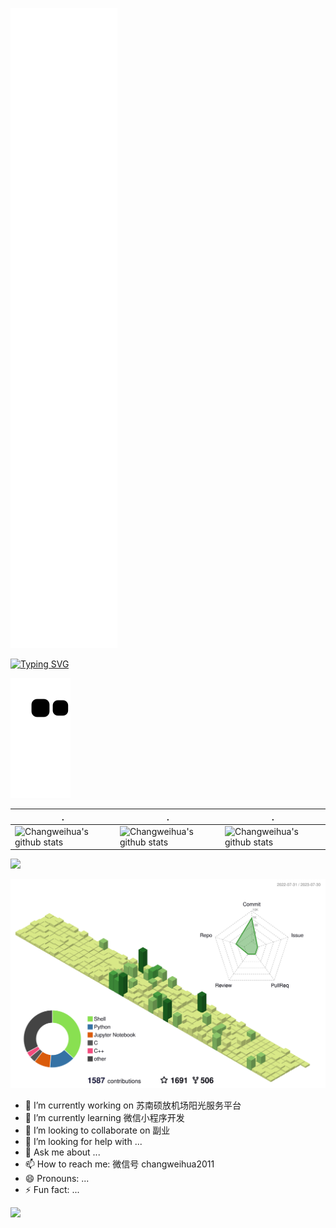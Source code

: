 ![](./github-metrics.svg)

<!--   my-ticker -->     
 [![Typing SVG](https://readme-typing-svg.herokuapp.com?color=%2336BCF7&center=true&vCenter=true&width=600&lines=Hi+there+👋,+I+am+Chang+Weihua;+Welcome+to+My+Profile!;Over+9+years+of+programming+experience;Always+learning+new+things+)](https://git.io/typing-svg)

<!--   grid-snake --> 
 ![](https://github.com/changweihua/changweihua/blob/output/github-contribution-grid-snake.svg) 


| .                                                                                                                                        | .                                                                                                                                       | .                                                                                                                         | 
 |-----------------------------------------------------------------------------------------------------------------------------------------|---------------------------------------------------------------------------------------------------------------------------|---------------------------------------------------------------------------------------------------------------------------|  
 | ![Changweihua's github stats](https://github-readme-stats.vercel.app/api?username=changweihua&show_icons=true&icon_color=CE1D2D&text_color=718096&bg_color=ffffff&hide_title=true) | ![Changweihua's github stats](https://github-readme-stats.vercel.app/api/top-langs/?username=changweihua&theme=radical&layout=compact) | ![Changweihua's github stats](https://github-readme-stats.vercel.app/api?username=changweihua&show_icons=true&theme=radical&include_all_commits=true) | 
  
 <img src="https://github-readme-streak-stats.herokuapp.com/?user=changweihua"></img> 
  
 <!--   profile-green-animate --> 
 ![](./profile-3d-contrib/profile-green-animate.svg) 
  
 

<!--
**changweihua/changweihua** is a ✨ _special_ ✨ repository because its `README.md` (this file) appears on your GitHub profile.

Here are some ideas to get you started:

- 🔭 I’m currently working on ...
- 🌱 I’m currently learning ...
- 👯 I’m looking to collaborate on ...
- 🤔 I’m looking for help with ...
- 💬 Ask me about ...
- 📫 How to reach me: ...
- 😄 Pronouns: ...
- ⚡ Fun fact: ...
-->

- 🔭 I’m currently working on 苏南硕放机场阳光服务平台
- 🌱 I’m currently learning 微信小程序开发
- 👯 I’m looking to collaborate on 副业
- 🤔 I’m looking for help with ...
- 💬 Ask me about ...
- 📫 How to reach me: 微信号 changweihua2011
- 😄 Pronouns: ...
- ⚡ Fun fact: ...

![](assets/Bottom_up.svg)
